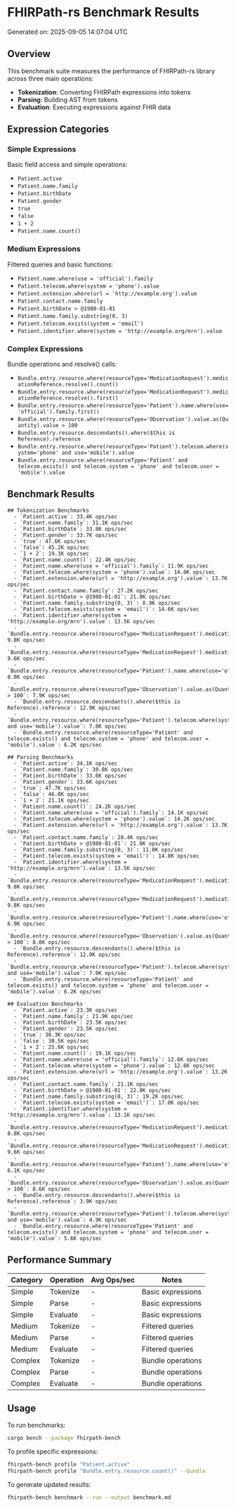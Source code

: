 # FHIRPath-rs Benchmark Results

Generated on: 2025-09-05 14:07:04 UTC

## Overview

This benchmark suite measures the performance of FHIRPath-rs library across three main operations:
- **Tokenization**: Converting FHIRPath expressions into tokens
- **Parsing**: Building AST from tokens  
- **Evaluation**: Executing expressions against FHIR data

## Expression Categories

### Simple Expressions
Basic field access and simple operations:
- `Patient.active`
- `Patient.name.family`
- `Patient.birthDate`
- `Patient.gender`
- `true`
- `false`
- `1 + 2`
- `Patient.name.count()`

### Medium Expressions
Filtered queries and basic functions:
- `Patient.name.where(use = 'official').family`
- `Patient.telecom.where(system = 'phone').value`
- `Patient.extension.where(url = 'http://example.org').value`
- `Patient.contact.name.family`
- `Patient.birthDate > @1980-01-01`
- `Patient.name.family.substring(0, 3)`
- `Patient.telecom.exists(system = 'email')`
- `Patient.identifier.where(system = 'http://example.org/mrn').value`

### Complex Expressions
Bundle operations and resolve() calls:
- `Bundle.entry.resource.where(resourceType='MedicationRequest').medicationReference.resolve().count()`
- `Bundle.entry.resource.where(resourceType='MedicationRequest').medicationReference.resolve().first()`
- `Bundle.entry.resource.where(resourceType='Patient').name.where(use='official').family.first()`
- `Bundle.entry.resource.where(resourceType='Observation').value.as(Quantity).value > 100`
- `Bundle.entry.resource.descendants().where($this is Reference).reference`
- `Bundle.entry.resource.where(resourceType='Patient').telecom.where(system='phone' and use='mobile').value`
- `Bundle.entry.resource.where(resourceType='Patient' and telecom.exists() and telecom.system = 'phone' and telecom.user = 'mobile').value`

## Benchmark Results

```
## Tokenization Benchmarks
  - `Patient.active`: 33.4K ops/sec
  - `Patient.name.family`: 31.1K ops/sec
  - `Patient.birthDate`: 33.8K ops/sec
  - `Patient.gender`: 33.7K ops/sec
  - `true`: 47.6K ops/sec
  - `false`: 45.2K ops/sec
  - `1 + 2`: 19.3K ops/sec
  - `Patient.name.count()`: 22.4K ops/sec
  - `Patient.name.where(use = 'official').family`: 11.9K ops/sec
  - `Patient.telecom.where(system = 'phone').value`: 14.0K ops/sec
  - `Patient.extension.where(url = 'http://example.org').value`: 13.7K ops/sec
  - `Patient.contact.name.family`: 27.2K ops/sec
  - `Patient.birthDate > @1980-01-01`: 21.0K ops/sec
  - `Patient.name.family.substring(0, 3)`: 8.9K ops/sec
  - `Patient.telecom.exists(system = 'email')`: 14.6K ops/sec
  - `Patient.identifier.where(system = 'http://example.org/mrn').value`: 13.5K ops/sec
  - `Bundle.entry.resource.where(resourceType='MedicationRequest').medicationReference.resolve().count()`: 9.8K ops/sec
  - `Bundle.entry.resource.where(resourceType='MedicationRequest').medicationReference.resolve().first()`: 9.6K ops/sec
  - `Bundle.entry.resource.where(resourceType='Patient').name.where(use='official').family.first()`: 8.0K ops/sec
  - `Bundle.entry.resource.where(resourceType='Observation').value.as(Quantity).value > 100`: 7.9K ops/sec
  - `Bundle.entry.resource.descendants().where($this is Reference).reference`: 12.0K ops/sec
  - `Bundle.entry.resource.where(resourceType='Patient').telecom.where(system='phone' and use='mobile').value`: 7.0K ops/sec
  - `Bundle.entry.resource.where(resourceType='Patient' and telecom.exists() and telecom.system = 'phone' and telecom.user = 'mobile').value`: 6.2K ops/sec

## Parsing Benchmarks
  - `Patient.active`: 34.1K ops/sec
  - `Patient.name.family`: 30.8K ops/sec
  - `Patient.birthDate`: 33.6K ops/sec
  - `Patient.gender`: 33.6K ops/sec
  - `true`: 47.7K ops/sec
  - `false`: 46.0K ops/sec
  - `1 + 2`: 21.1K ops/sec
  - `Patient.name.count()`: 24.2K ops/sec
  - `Patient.name.where(use = 'official').family`: 14.1K ops/sec
  - `Patient.telecom.where(system = 'phone').value`: 14.2K ops/sec
  - `Patient.extension.where(url = 'http://example.org').value`: 13.7K ops/sec
  - `Patient.contact.name.family`: 28.4K ops/sec
  - `Patient.birthDate > @1980-01-01`: 21.0K ops/sec
  - `Patient.name.family.substring(0, 3)`: 11.0K ops/sec
  - `Patient.telecom.exists(system = 'email')`: 14.8K ops/sec
  - `Patient.identifier.where(system = 'http://example.org/mrn').value`: 13.5K ops/sec
  - `Bundle.entry.resource.where(resourceType='MedicationRequest').medicationReference.resolve().count()`: 9.8K ops/sec
  - `Bundle.entry.resource.where(resourceType='MedicationRequest').medicationReference.resolve().first()`: 9.8K ops/sec
  - `Bundle.entry.resource.where(resourceType='Patient').name.where(use='official').family.first()`: 6.9K ops/sec
  - `Bundle.entry.resource.where(resourceType='Observation').value.as(Quantity).value > 100`: 8.0K ops/sec
  - `Bundle.entry.resource.descendants().where($this is Reference).reference`: 12.0K ops/sec
  - `Bundle.entry.resource.where(resourceType='Patient').telecom.where(system='phone' and use='mobile').value`: 7.0K ops/sec
  - `Bundle.entry.resource.where(resourceType='Patient' and telecom.exists() and telecom.system = 'phone' and telecom.user = 'mobile').value`: 6.2K ops/sec

## Evaluation Benchmarks
  - `Patient.active`: 23.3K ops/sec
  - `Patient.name.family`: 21.9K ops/sec
  - `Patient.birthDate`: 23.5K ops/sec
  - `Patient.gender`: 23.5K ops/sec
  - `true`: 30.3K ops/sec
  - `false`: 30.5K ops/sec
  - `1 + 2`: 25.6K ops/sec
  - `Patient.name.count()`: 19.1K ops/sec
  - `Patient.name.where(use = 'official').family`: 12.6K ops/sec
  - `Patient.telecom.where(system = 'phone').value`: 12.6K ops/sec
  - `Patient.extension.where(url = 'http://example.org').value`: 13.2K ops/sec
  - `Patient.contact.name.family`: 21.1K ops/sec
  - `Patient.birthDate > @1980-01-01`: 22.8K ops/sec
  - `Patient.name.family.substring(0, 3)`: 19.2K ops/sec
  - `Patient.telecom.exists(system = 'email')`: 17.0K ops/sec
  - `Patient.identifier.where(system = 'http://example.org/mrn').value`: 13.1K ops/sec
  - `Bundle.entry.resource.where(resourceType='MedicationRequest').medicationReference.resolve().count()`: 8.8K ops/sec
  - `Bundle.entry.resource.where(resourceType='MedicationRequest').medicationReference.resolve().first()`: 9.6K ops/sec
  - `Bundle.entry.resource.where(resourceType='Patient').name.where(use='official').family.first()`: 6.1K ops/sec
  - `Bundle.entry.resource.where(resourceType='Observation').value.as(Quantity).value > 100`: 8.6K ops/sec
  - `Bundle.entry.resource.descendants().where($this is Reference).reference`: 3.9K ops/sec
  - `Bundle.entry.resource.where(resourceType='Patient').telecom.where(system='phone' and use='mobile').value`: 4.9K ops/sec
  - `Bundle.entry.resource.where(resourceType='Patient' and telecom.exists() and telecom.system = 'phone' and telecom.user = 'mobile').value`: 5.6K ops/sec
```

## Performance Summary

| Category | Operation | Avg Ops/sec | Notes |
|----------|-----------|-------------|--------|
| Simple   | Tokenize  | -           | Basic expressions |
| Simple   | Parse     | -           | Basic expressions |
| Simple   | Evaluate  | -           | Basic expressions |
| Medium   | Tokenize  | -           | Filtered queries |
| Medium   | Parse     | -           | Filtered queries |
| Medium   | Evaluate  | -           | Filtered queries |
| Complex  | Tokenize  | -           | Bundle operations |
| Complex  | Parse     | -           | Bundle operations |
| Complex  | Evaluate  | -           | Bundle operations |

## Usage

To run benchmarks:
```bash
cargo bench --package fhirpath-bench
```

To profile specific expressions:
```bash
fhirpath-bench profile "Patient.active"
fhirpath-bench profile "Bundle.entry.resource.count()" --bundle
```

To generate updated results:
```bash
fhirpath-bench benchmark --run --output benchmark.md
```
